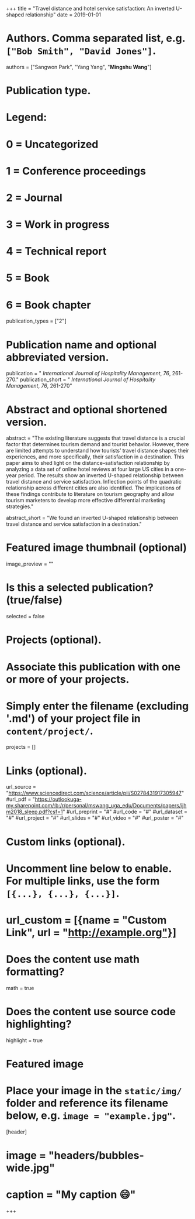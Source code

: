 +++
title = "Travel distance and hotel service satisfaction: An inverted U-shaped relationship"
date = 2019-01-01

# Authors. Comma separated list, e.g. `["Bob Smith", "David Jones"]`.
authors = ["Sangwon Park", "Yang Yang", "**Mingshu Wang**"]

# Publication type.
# Legend:
# 0 = Uncategorized
# 1 = Conference proceedings
# 2 = Journal
# 3 = Work in progress
# 4 = Technical report
# 5 = Book
# 6 = Book chapter
publication_types = ["2"]

# Publication name and optional abbreviated version.
publication = " *International Journal of Hospitality Management*, *76*, 261-270."
publication_short = " *International Journal of Hospitality Management*, *76*, 261-270"

# Abstract and optional shortened version.
abstract = "The existing literature suggests that travel distance is a crucial factor that determines tourism demand and tourist behavior. However, there are limited attempts to understand how tourists’ travel distance shapes their experiences, and more specifically, their satisfaction in a destination. This paper aims to shed light on the distance–satisfaction relationship by analyzing a data set of online hotel reviews at four large US cities in a one-year period. The results show an inverted U-shaped relationship between travel distance and service satisfaction. Inflection points of the quadratic relationship across different cities are also identified. The implications of these findings contribute to literature on tourism geography and allow tourism marketers to develop more effective differential marketing strategies."

abstract_short = "We found an inverted U-shaped relationship between travel distance and service satisfaction in a destination."

# Featured image thumbnail (optional)
image_preview = ""

# Is this a selected publication? (true/false)
selected = false

# Projects (optional).
#   Associate this publication with one or more of your projects.
#   Simply enter the filename (excluding '.md') of your project file in `content/project/`.

projects = []

# Links (optional).
url_source = "https://www.sciencedirect.com/science/article/pii/S0278431917305947"
#url_pdf = "https://outlookuga-my.sharepoint.com/:b:/r/personal/mswang_uga_edu/Documents/papers/ijhm2018_sleep.pdf?csf=1"
#url_preprint = "#"
#url_code = "#"
#url_dataset = "#"
#url_project = "#"
#url_slides = "#"
#url_video = "#"
#url_poster = "#"


# Custom links (optional).
#   Uncomment line below to enable. For multiple links, use the form `[{...}, {...}, {...}]`.
# url_custom = [{name = "Custom Link", url = "http://example.org"}]

# Does the content use math formatting?
math = true

# Does the content use source code highlighting?
highlight = true

# Featured image
# Place your image in the `static/img/` folder and reference its filename below, e.g. `image = "example.jpg"`.
[header]
# image = "headers/bubbles-wide.jpg"
# caption = "My caption :smile:"

+++

